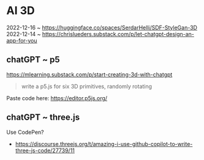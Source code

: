 # AI 3D

2022-12-16 ~ https://huggingface.co/spaces/SerdarHelli/SDF-StyleGan-3D
2022-12-14 ~ https://chrislueders.substack.com/p/let-chatgpt-design-an-app-for-you



## chatGPT ~ p5

https://mlearning.substack.com/p/start-creating-3d-with-chatgpt

> write a p5.js for six 3D primitives, randomly rotating

Paste code here: https://editor.p5js.org/

## chatGPT ~ three.js

Use CodePen?

* https://discourse.threejs.org/t/amazing-i-use-github-copilot-to-write-three-js-code/27739/11
